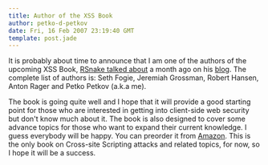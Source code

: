 ```yaml
---
title: Author of the XSS Book
author: petko-d-petkov
date: Fri, 16 Feb 2007 23:19:40 GMT
template: post.jade
---
```


It is probably about time to announce that I am one of the authors of the upcoming XSS Book, [RSnake talked about](http://ha.ckers.org/blog/20070128/xss-book/) a month ago on his [blog](http://ha.ckers.org). The complete list of authors is: Seth Fogie, Jeremiah Grossman, Robert Hansen, Anton Rager and Petko Petkov (a.k.a me).

The book is going quite well and I hope that it will provide a good starting point for those who are interested in getting into client-side web security but don't know much about it. The book is also designed to cover some advance topics for those who want to expand their current knowledge. I guess everybody will be happy. You can preorder it from [Amazon](http://www.amazon.com/Cross-Site-Scripting-Attacks-Exploits/dp/1597491543/sr=1-1/qid=1170769149/ref=sr_1_1/104-1412087-4929535?ie=UTF8&s=books). This is the only book on Cross-site Scripting attacks and related topics, for now, so I hope it will be a success.
